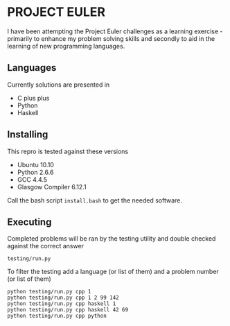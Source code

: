 # PROJECT EULER
I have been attempting the Project Euler challenges as a learning exercise - 
primarily to enhance my problem solving skills
and secondly to aid in the learning of new programming languages.

## Languages
Currently solutions are presented in

* C plus plus
* Python
* Haskell

## Installing
This repro is tested against these versions
    
* Ubuntu 10.10
* Python 2.6.6
* GCC 4.4.5
* Glasgow Compiler 6.12.1

Call the bash script `install.bash` to get the needed software.

## Executing
Completed problems will be ran by the testing utility and double checked against the correct answer

    testing/run.py

To filter the testing add a language (or list of them) and a problem number (or list of them)

    python testing/run.py cpp 1
    python testing/run.py cpp 1 2 99 142
    python testing/run.py cpp haskell 1
    python testing/run.py cpp haskell 42 69
    python testing/run.py cpp python

